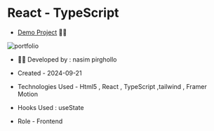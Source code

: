 # React - TypeScript 

- [Demo Project](https://portfolio-project-blond-seven.vercel.app/) 👩‍💻

![portfolio](https://github.com/user-attachments/assets/28e54f96-8c4e-4f97-bfc4-b8c174d59fbb)


- 👩‍🎓 Developed by : nasim pirghollo

- Created - 2024-09-21

- Technologies Used - Html5 , React , TypeScript ,tailwind , Framer Motion

- Hooks Used : useState 

- Role - Frontend

